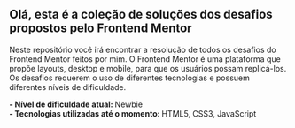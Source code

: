 <h2>Olá, esta é a coleção de soluções dos desafios propostos pelo Frontend Mentor</h2>

Neste repositório você irá encontrar a resolução de todos os desafios do Frontend Mentor feitos por mim. O Frontend Mentor é uma plataforma que propõe layouts, desktop e mobile, para que os usuários possam replicá-los. Os desafios requerem o uso de diferentes tecnologias e possuem diferentes níveis de dificuldade.

<strong>- Nível de dificuldade atual: </strong> Newbie <br>
<strong>- Tecnologias utilizadas até o momento: </strong> HTML5, CSS3, JavaScript
